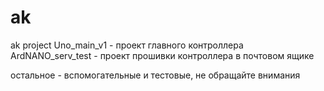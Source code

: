 # ak
ak project
Uno_main_v1 - проект главного контроллера
ArdNANO_serv_test - проект прошивки контроллера в почтовом ящике

остальное - вспомогательные и тестовые, не обращайте внимания
